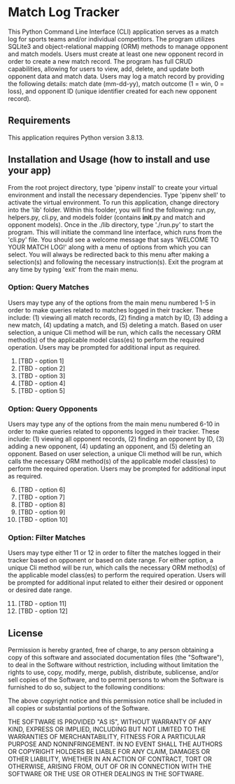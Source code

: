 # Match Log Tracker

This Python Command Line Interface (CLI) application serves as a match log for sports teams and/or individual competitors. The program utilizes SQLite3 and object-relational mapping (ORM) methods to manage opponent and match models. Users must create at least one new opponent record in order to create a new match record. The program has full CRUD capabilities, allowing for users to view, add, delete, and update both opponent data and match data. Users may log a match record by providing the following details: match date (mm-dd-yy), match outcome (1 = win, 0 = loss), and opponent ID (unique identifier created for each new opponent record).

## Requirements

This application requires Python version 3.8.13.

## Installation and Usage (how to install and use your app)

From the root project directory, type 'pipenv install' to create your virtual environment and install the necessary dependencies. Type 'pipenv shell' to activate the virtual environment. To run this application, change directory into the 'lib' folder. Within this foolder, you will find the following: run.py, helpers.py, cli.py, and models folder (contains __init__.py and match and opponent models). Once in the ./lib directory, type './run.py' to start the program. This will initiate the command line interface, which runs from the 'cli.py' file. You should see a welcome message that says 'WELCOME TO YOUR MATCH LOG!' along with a menu of options from which you can select. You will always be redirected back to this menu after making a selection(s) and following the necessary instruction(s). Exit the program at any time by typing 'exit' from the main menu.

### Option: Query Matches

Users may type any of the options from the main menu numbered 1-5 in order to make queries related to matches logged in their tracker. These include: (1) viewing all match records, (2) finding a match by ID, (3) adding a new match, (4) updating a match, and (5) deleting a match. Based on user selection, a unique Cli method will be run, which calls the necessary ORM method(s) of the applicable model class(es) to perform the required operation. Users may be prompted for additional input as required.

1. [TBD - option 1]
2. [TBD - option 2]
3. [TBD - option 3]
4. [TBD - option 4]
5. [TBD - option 5] 

### Option: Query Opponents

Users may type any of the options from the main menu numbered 6-10 in order to make queries related to opponents logged in their tracker. These include: (1) viewing all opponent records, (2) finding an opponent by ID, (3) adding a new opponent, (4) updating an opponent, and (5) deleting an opponent. Based on user selection, a unique Cli method will be run, which calls the necessary ORM method(s) of the applicable model class(es) to perform the required operation. Users may be prompted for additional input as required.

6. [TBD - option 6]
7. [TBD - option 7]
8. [TBD - option 8]
9. [TBD - option 9]
10. [TBD - option 10]

### Option: Filter Matches

Users may type either 11 or 12 in order to filter the matches logged in their tracker based on opponent or based on date range. For either option, a unique Cli method will be run, which calls the necessary ORM method(s) of the applicable model class(es) to perform the required operation. Users will be prompted for additional input related to either their desired or opponent or desired date range.

11. [TBD - option 11]
12. [TBD - option 12]

## License

Permission is hereby granted, free of charge, to any person obtaining a copy
of this software and associated documentation files (the "Software"), to deal
in the Software without restriction, including without limitation the rights
to use, copy, modify, merge, publish, distribute, sublicense, and/or sell
copies of the Software, and to permit persons to whom the Software is
furnished to do so, subject to the following conditions:

The above copyright notice and this permission notice shall be included in all
copies or substantial portions of the Software.

THE SOFTWARE IS PROVIDED "AS IS", WITHOUT WARRANTY OF ANY KIND, EXPRESS OR
IMPLIED, INCLUDING BUT NOT LIMITED TO THE WARRANTIES OF MERCHANTABILITY,
FITNESS FOR A PARTICULAR PURPOSE AND NONINFRINGEMENT. IN NO EVENT SHALL THE
AUTHORS OR COPYRIGHT HOLDERS BE LIABLE FOR ANY CLAIM, DAMAGES OR OTHER
LIABILITY, WHETHER IN AN ACTION OF CONTRACT, TORT OR OTHERWISE, ARISING FROM,
OUT OF OR IN CONNECTION WITH THE SOFTWARE OR THE USE OR OTHER DEALINGS IN THE
SOFTWARE.